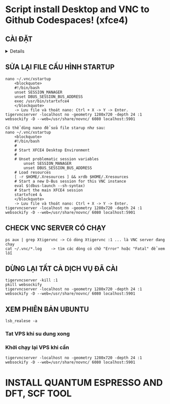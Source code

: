 # Script install Desktop and VNC to Github Codespaces! (xfce4)
## CÀI ĐẶT
<details>
<blockquote>
'#!/bin/bash'

'# --- Phần 1: Cài đặt các gói cần thiết ---'
'echo "--- Dang cap nhat he thong va cai dat cac goi can thiet... ---" '
'sudo apt-get update -y '
sudo apt-get install -y xfce4 xfce4-goodies dbus-x11 tigervnc-standalone-server novnc websockify

# --- Phần 2: Cấu hình VNC Server ---
echo "--- Dang cau hinh VNC Server... ---"
# Tạo thư mục cấu hình VNC nếu chưa có
mkdir -p ~/.vnc

# Thiết lập mật khẩu VNC
echo "--- Vui long nhap mat khau VNC (it nhat 6 ky tu). Ban se khong thay ky tu khi go. ---"
tigervncpasswd

# Tạo file cấu hình xstartup để khởi động XFCE4
cat <<EOF > ~/.vnc/xstartup
#!/bin/bash
xrdb \$HOME/.Xresources
startxfce4 &
EOF

# Cấp quyền thực thi cho file xstartup
chmod +x ~/.vnc/xstartup

# --- Phần 3: Khởi động VNC và Web Server ---
echo "--- Dang khoi dong VNC Server... ---"
# Dọn dẹp các phiên VNC cũ nếu có
tigervncserver -kill :1 >/dev/null 2>&1 || true
# Khởi động phiên VNC mới trên màn hình :1 (cổng 5901)
tigervncserver -localhost no -geometry 1280x720 -depth 24 :1

echo "--- Dang khoi dong Web Interface (noVNC)... ---"
# Khởi động websockify để kết nối trình duyệt với VNC
# Lắng nghe trên cổng 6080 và chuyển tiếp tới cổng VNC 5901
websockify -D --web=/usr/share/novnc/ 6080 localhost:5901

echo "--- KHOI TAO HOAN TAT! ---"
echo "--- Cua so 'PORTS' se tu dong mo ra. Hay chuyen trang thai cua cong 6080 sang Public (Bieu tuong hinh trai dat)."
echo "--- Sau do, nhan vao bieu tuong 'Mo trong Trinh duyet' (Hinh vuong co mui ten) de truy cap VPS." '
</blockquote>
</details>
  
## SỬA LẠI FILE CẤU HÌNH STARTUP  
	nano ~/.vnc/xstartup
 		<blockquote>
		#!/bin/bash
		unset SESSION_MANAGER
		unset DBUS_SESSION_BUS_ADDRESS
		exec /usr/bin/startxfce4
  		</blockquote>
		-> Lưu file và thoát nano: Ctrl + X -> Y -> Enter.
 	tigervncserver -localhost no -geometry 1280x720 -depth 24 :1
 	websockify -D --web=/usr/share/novnc/ 6080 localhost:5901 

 	Có thể dùng nano để sửa file starup như sau:
  	nano ~/.vnc/xstartup
   		<blockquote>
 		#!/bin/bash
		#
		# Start XFCE4 Desktop Environment
		#
		# Unset problematic session variables
			unset SESSION_MANAGER
			unset DBUS_SESSION_BUS_ADDRESS
		# Load resources
		[ -r $HOME/.Xresources ] && xrdb $HOME/.Xresources
		# Start a new D-Bus session for this VNC instance
		eval $(dbus-launch --sh-syntax)
		# Start the main XFCE4 session
		startxfce4 &
  		</blockquote>
		-> Lưu file và thoát nano: Ctrl + X -> Y -> Enter.
  	tigervncserver -localhost no -geometry 1280x720 -depth 24 :1
 	websockify -D --web=/usr/share/novnc/ 6080 localhost:5901

## CHECK VNC SERVER CÓ CHẠY
  	ps aux | grep Xtigervnc	-> Có dòng Xtigervnc :1 ... là VNC server đang chạy
   	cat ~/.vnc/*.log	-> tìm các dòng có chữ "Error" hoặc "Fatal" để xem lỗi
	
## DỪNG LẠI TẤT CẢ DỊCH VỤ ĐÃ CÀI
	tigervncserver -kill :1
	pkill websockify
	tigervncserver -localhost no -geometry 1280x720 -depth 24 :1
 	websockify -D --web=/usr/share/novnc/ 6080 localhost:5901
  
## XEM PHIÊN BẢN UBUNTU
	lsb_realese -a
 
### Tat VPS khi su dung xong

### Khởi chạy lại VPS khi cần
	tigervncserver -localhost no -geometry 1280x720 -depth 24 :1
 	websockify -D --web=/usr/share/novnc/ 6080 localhost:5901
  
# INSTALL QUANTUM ESPRESSO AND DFT, SCF TOOL






